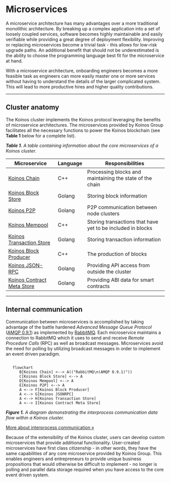 # Microservices
A microservice architecture has many advantages over a more traditional monolithic architecture. By breaking up a complex application into a set of loosely coupled services, software becomes highly maintainable and easily verifiable while providing a great degree of deployment flexibility. Improving or replacing microservices become a trivial task - this allows for low-risk upgrade paths. An additional benefit that should not be underestimated is the ability to choose the programming language best fit for the microservice at hand.

With a microservice architecture, onboarding engineers becomes a more feasible task as engineers can more easily master one or more services without having to understand the details of the larger complicated system. This will lead to more productive hires and higher quality contributions.

---
## Cluster anatomy
The Koinos cluster implements the Koinos protocol leveraging the benefits of microservice architectures. The microservices provided by Koinos Group facilitates all the necessary functions to power the Koinos blockchain (see **Table 1** below for a complete list).

_**Table 1.** A table containing information about the core microservices of a Koinos cluster._

|Microservice|Language|Responsibilities|
|---|---|---|
|[Koinos Chain](https://github.com/koinos/koinos-chain)                             |C++|Processing blocks and maintaining the state of the chain|
|[Koinos Block Store](https://github.com/koinos/koinos-block-store)                 |Golang|Storing block information|
|[Koinos P2P](https://github.com/koinos/koinos-p2p)                                 |Golang|P2P communication between node clusters|
|[Koinos Mempool](https://github.com/koinos/koinos-mempool)                         |C++|Storing transactions that have yet to be included in blocks|
|[Koinos Transaction Store](https://github.com/koinos/koinos-transaction-store)     |Golang|Storing transaction information|
|[Koinos Block Producer](https://github.com/koinos/koinos-block-producer)           |C++|The production of blocks|
|[Koinos JSON-RPC](https://github.com/koinos/koinos-jsonrpc)                        |Golang|Providing API access from outside the cluster|
|[Koinos Contract Meta Store](https://github.com/koinos/koinos-contract-meta-store) |Golang|Providing ABI data for smart contracts|

---
## Internal communication
Communication between microservices is accomplished by taking advantage of the battle hardened _Advanced Message Queue Protocol_ ([AMQP 0.9.1](https://www.amqp.org/specification/0-9-1/amqp-org-download)) as implemented by [RabbitMQ](https://www.rabbitmq.com/). Each microservice maintains a connection to RabbitMQ which it uses to send and receive _Remote Procedure Calls_ (RPC) as well as broadcast messages. Microservices avoid the need for polling by utilizing broadcast messages in order to implement an event driven paradigm.

```mermaid

   flowchart
      B[Koinos Chain] <--> A(("RabbitMQ\n(AMQP 0.9.1)"))
      C[Koinos Block Store] <--> A
      D[Koinos Mempool] <--> A
      E[Koinos P2P] <--> A
      A <--> F[Koinos Block Producer]
      A <--> G[Koinos JSONRPC]
      A <--> H[Koinos Transaction Store]
      A <--> I[Koinos Contract Meta Store]
```
_**Figure 1.** A diagram demonstrating the interprocess communication data flow within a Koinos cluster._

[More about interprocess communication »](interprocess-communication.md)

Because of the extensibility of the Koinos cluster, users can develop custom microservices that provide additional functionality. User-created microservices have first class citizenship - in other words, they have the same capabilities of any core microservice provided by Koinos Group. This enables engineers and entrepreneurs to provide unique business propositions that would otherwise be difficult to implement - no longer is polling and parallel data storage required when you have access to the core event driven system.